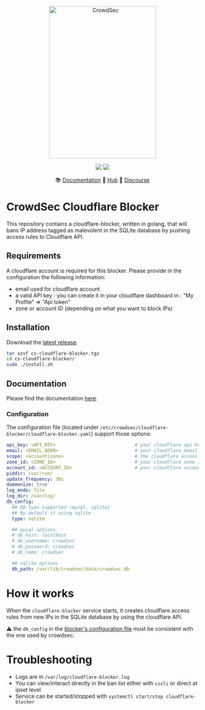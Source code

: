 <p align="center">
<img src="https://github.com/crowdsecurity/cs-cloudflare-blocker/raw/master/docs/assets/crowdsec_cloudfare_logo.png" alt="CrowdSec" title="CrowdSec" width="280" height="400" />
</p>
<p align="center">
<img src="https://img.shields.io/badge/build-pass-green">
<img src="https://img.shields.io/badge/tests-pass-green">
</p>
<p align="center">
&#x1F4DA; <a href="https://docs.crowdsec.net/blockers/cloudflare/installation/">Documentation</a>
&#x1F4A0; <a href="https://hub.crowdsec.net">Hub</a>
&#128172; <a href="https://discourse.crowdsec.net">Discourse </a>
</p>

# CrowdSec Cloudflare Blocker

This repository contains a cloudflare-blocker, written in golang, that will bans IP address tagged as malevolent in the SQLite database by pushing access rules to Cloudflare API.

## Requirements

A cloudflare account is required for this blocker.
Please provide in the configuration the following information:
 - email used for cloudflare account
 - a valid API key : you can create it in your cloudflare dashboard in : "My Profile" => "Api token"
 - zone or account ID (depending on what you want to block IPs)


## Installation

Download the [latest release](https://github.com/crowdsecurity/cs-cloudflare-blocker/releases).

```bash
tar xzvf cs-cloudflare-blocker.tgz
cd cs-cloudflare-blocker/
sudo ./install.sh
```

## Documentation

Please find the documentation [here](https://docs.crowdsec.net/blockers/cloudflare/installation/).


### Configuration

The configuration file (located under `/etc/crowdsec/cloudflare-blocker/cloudflare-blocker.yaml`) support those options:

```yaml
api_key: <API_KEY>                             # your cloudflare api key
email: <EMAIL_ADDR>                            # your cloudflare email address
scope: <account|zone>                          # the cloudflare access rule scope : account or zone
zone_id: <ZONE_ID>                             # your cloudflare zone ID if if the selected scope is "zone"
account_id: <ACCOUNT_ID>                       # your cloudflare account ID if the selected scope is "account
piddir: /var/run/
update_frequency: 30s
daemonize: true
log_mode: file
log_dir: /var/log/
db_config:
  ## DB type supported (mysql, sqlite)
  ## By default it using sqlite
  type: sqlite

  ## mysql options
  # db_host: localhost
  # db_username: crowdsec
  # db_password: crowdsec
  # db_name: crowdsec

  ## sqlite options
  db_path: /var/lib/crowdsec/data/crowdsec.db

```

# How it works

When the `cloudflare-blocker` service starts, it creates cloudflare access rules from new IPs in the SQLite database by using the cloudflare API.

:warning: the `db_config` in the [blocker's configuration file](https://github.com/crowdsecurity/cs-cloudflare-blocker/blob/master/config/cloudflare-blocker.yaml#L6) must be consistent with the one used by crowdsec.

# Troubleshooting

 - Logs are in `/var/log/cloudflare-blocker.log`
 - You can view/interact directly in the ban list either with `cscli` or direct at ipset level
 - Service can be started/stopped with `systemctl start/stop cloudflare-blocker`

